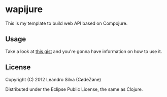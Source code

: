 # wapijure

This is my template to build web API based on Compojure.

## Usage

Take a look at [this gist](https://gist.github.com/2870539) and you're gonna have information on how to use it.

## License

Copyright (C) 2012 Leandro Silva (CødeZøne)

Distributed under the Eclipse Public License, the same as Clojure.
